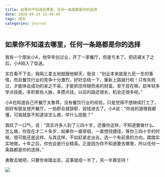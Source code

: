 ```yaml
---
title: 如果你不知道去哪里，任何一条路都是你的选择
date: 2020-09-29 15:49:49
tags: 成长
categories: journal
---
```


## 如果你不知道去哪里，任何一条路都是你的选择

我有一个朋友小A，他早年创过业，开了一家餐厅，但是亏本了。把店铺关了之后，小A陷入了低迷。

实在看不下去，我隔三差五地就跟他聊天，我说：“创业本来就是九死一生的事情，而且餐饮行业的竞争十分激烈，好好总结一下，重新上路就行啦！只有失败过，才能体会成功的来之不易，才能抓住伴随而来的财富。至于现在嘛，趁年轻多学点技能，多积累些人脉，多攒点钱，以后的路还很长，机会还很多呢。”

小A也知道自己开餐厅太鲁莽，没有餐饮行业的经验，只是觉得不想继续打工了，刚好有朋友想开餐厅，一拍即合就辞职、投钱进去了。小A说：“你说的道理我都懂，可我就是不知道该怎么做，学什么技能？”

我叹了一口气，说：“其实许多人到了三四十岁，还像你这样，不知道要做什么、怎么做，你现在才二十多岁，如果你一直徘徊，一直想找捷径，等你三四十岁的时候，很可能还是这样。与其这样，不如赶紧走出去，选一个有前景的方向，踏踏实实地做，十年之后，你也会是行业精英。正是因为你不知道要去哪里，所以任何一条路都是你的选择。”

勇敢去做吧，只要你肯踏出去，这事就成一半了，另一半靠坚持！

![](https://img.zcool.cn/community/01c1855540ba870000017c945fd0b7.jpg@1280w_1l_2o_100sh.jpg)